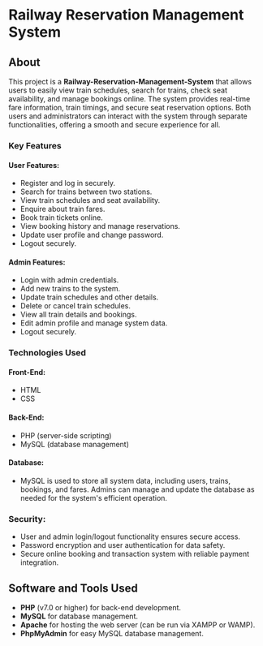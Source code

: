 # Railway Reservation Management System

## About

This project is a **Railway-Reservation-Management-System** that allows users to easily view train schedules, search for trains, check seat availability, and manage bookings online. The system provides real-time fare information, train timings, and secure seat reservation options. Both users and administrators can interact with the system through separate functionalities, offering a smooth and secure experience for all.

### Key Features

#### User Features:
- Register and log in securely.
- Search for trains between two stations.
- View train schedules and seat availability.
- Enquire about train fares.
- Book train tickets online.
- View booking history and manage reservations.
- Update user profile and change password.
- Logout securely.

#### Admin Features:
- Login with admin credentials.
- Add new trains to the system.
- Update train schedules and other details.
- Delete or cancel train schedules.
- View all train details and bookings.
- Edit admin profile and manage system data.
- Logout securely.

### Technologies Used

#### Front-End:
- HTML
- CSS

#### Back-End:
- PHP (server-side scripting)
- MySQL (database management)

#### Database:
- MySQL is used to store all system data, including users, trains, bookings, and fares. Admins can manage and update the database as needed for the system's efficient operation.

### Security:
- User and admin login/logout functionality ensures secure access.
- Password encryption and user authentication for data safety.
- Secure online booking and transaction system with reliable payment integration.

## Software and Tools Used

- **PHP** (v7.0 or higher) for back-end development.
- **MySQL** for database management.
- **Apache** for hosting the web server (can be run via XAMPP or WAMP).
- **PhpMyAdmin** for easy MySQL database management.


